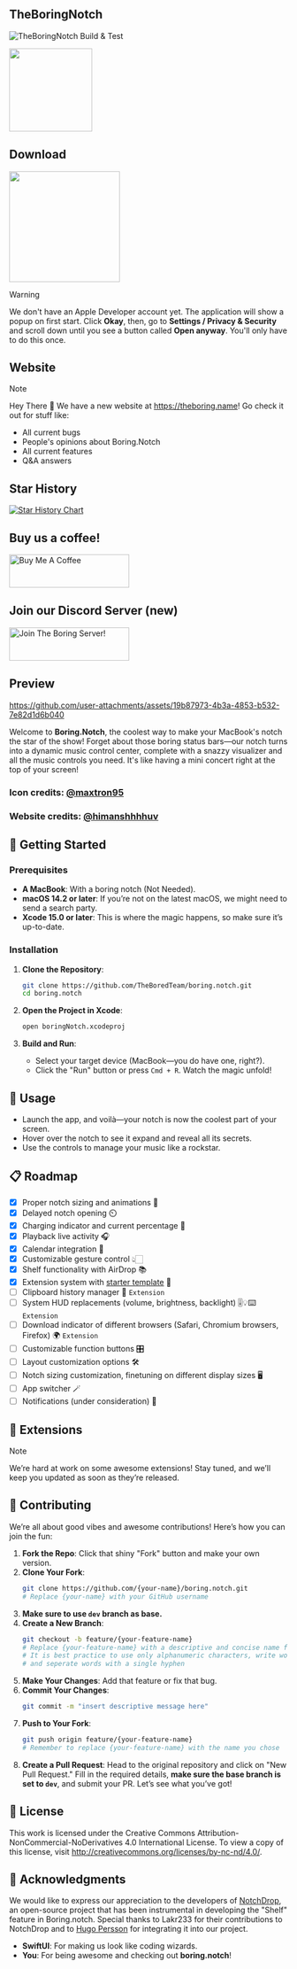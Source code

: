 ## TheBoringNotch
![TheBoringNotch Build & Test](https://github.com/ipavelleds/boring.notch/actions/workflows/cicd.yml/badge.svg)

<img width="150" src="https://github.com/user-attachments/assets/e96f6110-ffad-4d8b-a02d-ead87b7edbe1" />

## Download
<a href="https://github.com/TheBoredTeam/boring.notch/releases/download/wolf.painting/WolfPainting.dmg" target="_self"><img width="200" src="https://www.adviksoft.com/blog/wp-content/uploads/2023/09/editor_download_mac.png" /></a>

> [!WARNING]
> We don't have an Apple Developer account yet. The application will show a popup on first start. Click **Okay**, then, go to **Settings / Privacy & Security** and scroll down until you see a button called **Open anyway**. You'll only have to do this once.

## Website
> [!NOTE]
> Hey There 👋 We have a new website at https://theboring.name! Go check it out for stuff like:
> - All current bugs
> - People's opinions about Boring.Notch
> - All current features 
> - Q&A answers

## Star History

[![Star History Chart](https://api.star-history.com/svg?repos=TheBoredTeam/boring.notch&type=Timeline)](https://star-history.com/#TheBoredTeam/boring.notch&Timeline)

## Buy us a coffee!

<a href="https://www.buymeacoffee.com/jfxh67wvfxq" target="_blank"><img src="https://cdn.buymeacoffee.com/buttons/v2/default-red.png" alt="Buy Me A Coffee" style="height: 60px !important;width: 217px !important;" ></a>

## Join our Discord Server (new)

<a href="https://discord.gg/GvYcYpAKTu" target="_blank"><img src="https://iili.io/28m3GHv.png" alt="Join The Boring Server!" style="height: 60px !important;width: 217px !important;" ></a>

## Preview

https://github.com/user-attachments/assets/19b87973-4b3a-4853-b532-7e82d1d6b040

Welcome to **Boring.Notch**, the coolest way to make your MacBook's notch the star of the show! Forget about those boring status bars—our notch turns into a dynamic music control center, complete with a snazzy visualizer and all the music controls you need. It's like having a mini concert right at the top of your screen!


### Icon credits: [@maxtron95](https://github.com/maxtron95)
### Website credits: [@himanshhhhuv](https://github.com/himanshhhhuv)

## 🚀 Getting Started

### Prerequisites

- **A MacBook**: With a boring notch (Not Needed).
- **macOS 14.2 or later**: If you’re not on the latest macOS, we might need to send a search party.
- **Xcode 15.0 or later**: This is where the magic happens, so make sure it’s up-to-date.

### Installation

1. **Clone the Repository**:
   ```bash
   git clone https://github.com/TheBoredTeam/boring.notch.git
   cd boring.notch
   ```

2. **Open the Project in Xcode**:
   ```bash
   open boringNotch.xcodeproj
   ```

3. **Build and Run**:
    - Select your target device (MacBook—you do have one, right?).
    - Click the "Run" button or press `Cmd + R`. Watch the magic unfold!

## 🎸 Usage

- Launch the app, and voilà—your notch is now the coolest part of your screen.
- Hover over the notch to see it expand and reveal all its secrets.
- Use the controls to manage your music like a rockstar.

## 📋 Roadmap
- [x] Proper notch sizing and animations 📐
- [x] Delayed notch opening ⏲️
- [x] Charging indicator and current percentage 🔋
- [x] Playback live activity 🎧
- [x] Calendar integration 📆
- [x] Customizable gesture control 👆🏻
- [x] Shelf functionality with AirDrop 📚
- [x] Extension system with [starter template](https://github.com/TheBoredTeam/TheBoringWorker) 🧩
- [ ] Clipboard history manager 📌 `Extension`
- [ ] System HUD replacements (volume, brightness, backlight) 🎚️💡⌨️ `Extension`
- [ ] Download indicator of different browsers (Safari, Chromium browsers, Firefox) 🌍 `Extension`
- [ ] Customizable function buttons 🎛️
- [ ] Layout customization options 🛠️
- [ ] Notch sizing customization, finetuning on different display sizes 🖥️
- [ ] App switcher 🪄
- [ ] Notifications (under consideration) 🔔

## 🧩 Extensions
> [!NOTE]
> We’re hard at work on some awesome extensions! Stay tuned, and we’ll keep you updated as soon as they’re released.

## 🤝 Contributing

We’re all about good vibes and awesome contributions! Here’s how you can join the fun:

1. **Fork the Repo**: Click that shiny "Fork" button and make your own version.
2. **Clone Your Fork**:
   ```bash
   git clone https://github.com/{your-name}/boring.notch.git
   # Replace {your-name} with your GitHub username
   ```
3. **Make sure to use `dev` branch as base.**
4. **Create a New Branch**:
   ```bash
   git checkout -b feature/{your-feature-name}
   # Replace {your-feature-name} with a descriptive and concise name for your branch
   # It is best practice to use only alphanumeric characters, write words in lowercase
   # and seperate words with a single hyphen
   ```
5. **Make Your Changes**: Add that feature or fix that bug.
6. **Commit Your Changes**:
   ```bash
   git commit -m "insert descriptive message here"
   ```
7. **Push to Your Fork**:
   ```bash
   git push origin feature/{your-feature-name}
   # Remember to replace {your-feature-name} with the name you chose
   ```
8. **Create a Pull Request**: Head to the original repository and click on "New Pull Request." Fill in the required details, **make sure the base branch is set to `dev`**, and submit your PR. Let’s see what you’ve got!

## 📝 License

This work is licensed under the Creative Commons Attribution-NonCommercial-NoDerivatives 4.0 International License. To view a copy of this license, visit http://creativecommons.org/licenses/by-nc-nd/4.0/.

## 🎉 Acknowledgments

We would like to express our appreciation to the developers of [NotchDrop](https://github.com/Lakr233/NotchDrop), an open-source project that has been instrumental in developing the "Shelf" feature in Boring.notch. Special thanks to Lakr233 for their contributions to NotchDrop and to [Hugo Persson](https://github.com/Hugo-Persson) for integrating it into our project.

- **SwiftUI**: For making us look like coding wizards.
- **You**: For being awesome and checking out **boring.notch**!
